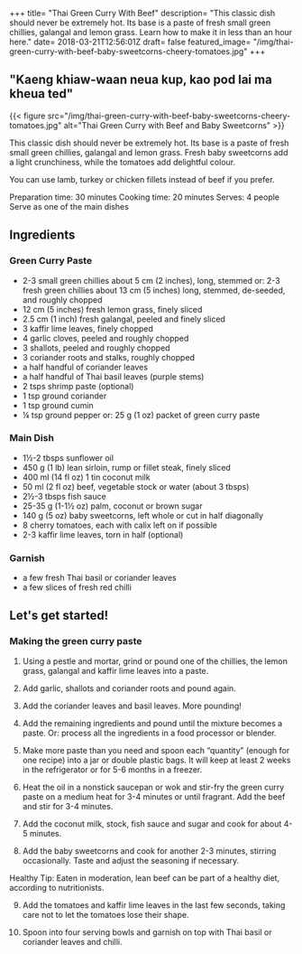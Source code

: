 +++
title= "Thai Green Curry With Beef"
description= "This classic dish should never be extremely hot. Its base is a paste of fresh small green chillies, galangal and lemon grass. Learn how to make it in less than an hour here."
date= 2018-03-21T12:56:01Z
draft= false
featured_image= "/img/thai-green-curry-with-beef-baby-sweetcorns-cheery-tomatoes.jpg"
+++

## "Kaeng khiaw-waan neua kup, kao pod lai ma kheua ted"

{{< figure src="/img/thai-green-curry-with-beef-baby-sweetcorns-cheery-tomatoes.jpg" alt="Thai Green Curry with Beef and Baby Sweetcorns" >}}

This classic dish should never be extremely hot. Its base is a paste of fresh small green chillies, galangal and lemon grass. Fresh baby sweetcorns add a light crunchiness, while the tomatoes add delightful colour.

You can use lamb, turkey or chicken fillets instead of beef if you prefer.

Preparation time: 30 minutes
Cooking time: 20 minutes
Serves: 4 people
Serve as one of the main dishes

## Ingredients

### Green Curry Paste

- 2-3 small green chillies about 5 cm (2 inches), long, stemmed or: 2-3 fresh green chillies about 13 cm (5 inches) long, stemmed, de-seeded, and roughly chopped
- 12 cm (5 inches) fresh lemon grass, finely sliced
- 2.5 cm (1 inch) fresh galangal, peeled and finely sliced
- 3 kaffir lime leaves, finely chopped
- 4 garlic cloves, peeled and roughly chopped
- 3 shallots, peeled and roughly chopped
- 3 coriander roots and stalks, roughly chopped
- a half handful of coriander leaves
- a half handful of Thai basil leaves (purple stems)
- 2 tsps shrimp paste (optional)
- 1 tsp ground coriander
- 1 tsp ground cumin
- ¼ tsp ground pepper or: 25 g (1 oz) packet of green curry paste

### Main Dish

- 1½-2 tbsps sunflower oil
- 450 g (1 lb) lean sirloin, rump or fillet steak, finely sliced
- 400 ml (14 fl oz) 1 tin coconut milk
- 50 ml (2 fl oz) beef, vegetable stock or water (about 3 tbsps)
- 2½-3 tbsps fish sauce
- 25-35 g (1-1½ oz) palm, coconut or brown sugar
- 140 g (5 oz) baby sweetcorns, left whole or cut in half diagonally
- 8 cherry tomatoes, each with calix left on if possible
- 2-3 kaffir lime leaves, torn in half (optional)

### Garnish

- a few fresh Thai basil or coriander leaves
- a few slices of fresh red chilli

## Let's get started!

### Making the green curry paste

1. Using a pestle and mortar, grind or pound one of the chillies, the lemon grass, galangal and kaffir lime leaves into a paste.

2. Add garlic, shallots and coriander roots and pound again.

3. Add the coriander leaves and basil leaves. More pounding!

4. Add the remaining ingredients and pound until the mixture becomes a paste. Or: process all the ingredients in a food processor or blender.

5. Make more paste than you need and spoon each “quantity” (enough for one recipe) into a jar or double plastic bags. It will keep at least 2 weeks in the refrigerator or for 5-6 months in a freezer.

6. Heat the oil in a nonstick saucepan or wok and stir-fry the green curry paste on a medium heat for 3-4 minutes or until fragrant. Add the beef and stir for 3-4 minutes.

7. Add the coconut milk, stock, fish sauce and sugar and cook for about 4-5 minutes.

8. Add the baby sweetcorns and cook for another 2-3 minutes, stirring occasionally. Taste and adjust the seasoning if necessary.

Healthy Tip: Eaten in moderation, lean beef can be part of a healthy diet, according to nutritionists.

9. Add the tomatoes and kaffir lime leaves in the last few seconds, taking care not to let the tomatoes lose their shape.

10. Spoon into four serving bowls and garnish on top with Thai basil or coriander leaves and chilli.